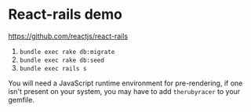 React-rails demo
================

https://github.com/reactjs/react-rails

1. `bundle exec rake db:migrate`
2. `bundle exec rake db:seed`
3. `bundle exec rails s`

You will need a JavaScript runtime environment for pre-rendering, if one isn't
present on your system, you may have to add `therubyracer` to your gemfile.
